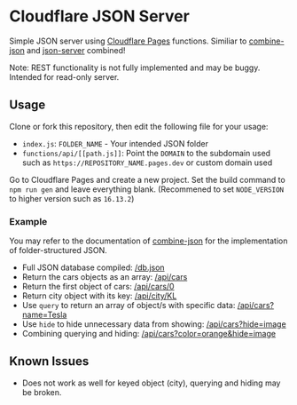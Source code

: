 # Cloudflare JSON Server

Simple JSON server using [Cloudflare Pages](https://pages.cloudflare.com/) functions. Similiar to [combine-json](https://www.npmjs.com/package/combine-json) and [json-server](https://www.npmjs.com/package/json-server) combined!

Note: REST functionality is not fully implemented and may be buggy. Intended for read-only server.

## Usage

Clone or fork this repository, then edit the following file for your usage:
* `index.js`: `FOLDER_NAME` - Your intended JSON folder
* `functions/api/[[path.js]]`: Point the `DOMAIN` to the subdomain used such as `https://REPOSITORY_NAME.pages.dev` or custom domain used

Go to Cloudflare Pages and create a new project. Set the build command to `npm run gen` and leave everything blank. (Recommened to set `NODE_VERSION` to higher version such as `16.13.2`)

### Example

You may refer to the documentation of [combine-json](https://www.npmjs.com/package/combine-json) for the implementation of folder-structured JSON.

* Full JSON database compiled: [/db.json](https://cloudflare-json-server.pages.dev/db.json)
* Return the cars objects as an array: [/api/cars](https://cloudflare-json-server.pages.dev/api/cars)
* Return the first object of cars: [/api/cars/0](https://cloudflare-json-server.pages.dev/api/cars/0)
* Return city object with its key: [/api/city/KL](https://cloudflare-json-server.pages.dev/api/city/KL)
* Use `query` to return an array of object/s with specific data: [/api/cars?name=Tesla](https://cloudflare-json-server.pages.dev/api/cars?name=Tesla)
* Use `hide` to hide unnecessary data from showing: [/api/cars?hide=image](https://cloudflare-json-server.pages.dev/api/cars?hide=image)
* Combining querying and hiding: [/api/cars?color=orange&hide=image](https://cloudflare-json-server.pages.dev/api/cars?color=orange&hide=image)

## Known Issues
* Does not work as well for keyed object (city), querying and hiding may be broken.
